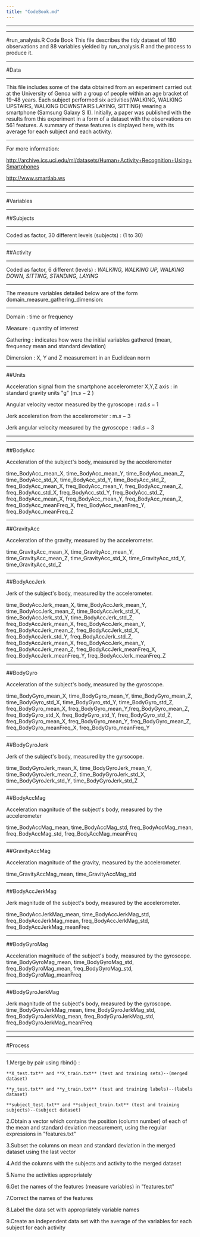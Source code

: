 ```yaml
---
title: "CodeBook.md"
---
```



***
***




#run_analysis.R Code Book
This file describes the tidy dataset of 180 observations and 88 variables yielded by run_analysis.R and the process to produce it.    

***

#Data

***

This file includes some of the data obtained from an experiment carried out at the University of Genoa with a group of people within an age bracket of 19-48 years. Each subject performed six activities(WALKING, WALKING UPSTAIRS, WALKING DOWNSTAIRS  LAYING, SITTING) wearing a smartphone (Samsung Galaxy S II). Initially, a paper was published with the results from this experiment in a form of a dataset with the observations on 561 features. A summary of these features is displayed here, with its  average for each subject and each activity.

***

For more information:
    
http://archive.ics.uci.edu/ml/datasets/Human+Activity+Recognition+Using+Smartphones

http://www.smartlab.ws

***
***




#Variables



***

##Subjects 

***

Coded as factor, 30 different levels (subjects) : (1 to 30)

***

##Activity 

***

Coded as factor, 6 different (levels) : *WALKING, WALKING UP, WALKING DOWN, SITTING, STANDING, LAYING*



***



The measure variables detailed below are of the form domain_measure_gathering_dimension:

***


Domain : time or frequency  

Measure : quantity of interest 

Gathering : indicates how were the initial variables gathered (mean, frequency mean and standard deviation)  

Dimension : X, Y and Z measurement in an Euclidean norm  
  
***


  
##Units
  
  Acceleration signal from the smartphone accelerometer X,Y,Z axis : in standard gravity units "g" (m.$s-2$ )
  
  Angular velocity vector measured by the gyroscope : rad.$s-1$  
  
  Jerk acceleration from the accelerometer : m.$s-3$  
  
  Jerk angular velocity measured by the gyroscope : rad.$s-3$ 
  
  

***
***


##BodyAcc

Acceleration of the subject's body, measured by the accelerometer

time_BodyAcc_mean_X, time_BodyAcc_mean_Y, time_BodyAcc_mean_Z, time_BodyAcc_std_X, time_BodyAcc_std_Y,          time_BodyAcc_std_Z, freq_BodyAcc_mean_X, freq_BodyAcc_mean_Y, freq_BodyAcc_mean_Z, 
freq_BodyAcc_std_X, freq_BodyAcc_std_Y, freq_BodyAcc_std_Z, freq_BodyAcc_mean_X, freq_BodyAcc_mean_Y, freq_BodyAcc_mean_Z, freq_BodyAcc_meanFreq_X, freq_BodyAcc_meanFreq_Y, freq_BodyAcc_meanFreq_Z

***



##GravityAcc

Acceleration of the gravity, measured by the accelerometer.

time_GravityAcc_mean_X, time_GravityAcc_mean_Y, time_GravityAcc_mean_Z, time_GravityAcc_std_X, time_GravityAcc_std_Y, time_GravityAcc_std_Z

***



##BodyAccJerk

Jerk of the subject's body, measured by the accelerometer.

time_BodyAccJerk_mean_X, time_BodyAccJerk_mean_Y, time_BodyAccJerk_mean_Z, time_BodyAccJerk_std_X,      time_BodyAccJerk_std_Y, time_BodyAccJerk_std_Z, freq_BodyAccJerk_mean_X, freq_BodyAccJerk_mean_Y, freq_BodyAccJerk_mean_Z, freq_BodyAccJerk_std_X, freq_BodyAccJerk_std_Y, freq_BodyAccJerk_std_Z, freq_BodyAccJerk_mean_X, freq_BodyAccJerk_mean_Y, freq_BodyAccJerk_mean_Z, freq_BodyAccJerk_meanFreq_X, freq_BodyAccJerk_meanFreq_Y, freq_BodyAccJerk_meanFreq_Z

***

##BodyGyro

Acceleration of the subject's body, measured by the gyroscope.

time_BodyGyro_mean_X, time_BodyGyro_mean_Y, time_BodyGyro_mean_Z, time_BodyGyro_std_X, time_BodyGyro_std_Y, time_BodyGyro_std_Z, freq_BodyGyro_mean_X, freq_BodyGyro_mean_Y,freq_BodyGyro_mean_Z, freq_BodyGyro_std_X, freq_BodyGyro_std_Y, freq_BodyGyro_std_Z, 
freq_BodyGyro_mean_X, freq_BodyGyro_mean_Y, freq_BodyGyro_mean_Z, freq_BodyGyro_meanFreq_X, freq_BodyGyro_meanFreq_Y

***


##BodyGyroJerk

Jerk of the subject's body, measured by the gyrsocope.
 
time_BodyGyroJerk_mean_X, time_BodyGyroJerk_mean_Y, time_BodyGyroJerk_mean_Z, time_BodyGyroJerk_std_X, time_BodyGyroJerk_std_Y, time_BodyGyroJerk_std_Z

***



##BodyAccMag

Acceleration magnitude of the subject's body, measured by the accelerometer

time_BodyAccMag_mean, time_BodyAccMag_std, freq_BodyAccMag_mean, freq_BodyAccMag_std, freq_BodyAccMag_meanFreq

***



##GravityAccMag

Acceleration magnitude of the gravity, measured by the accelerometer.

time_GravityAccMag_mean, time_GravityAccMag_std

***


##BodyAccJerkMag

Jerk magnitude of the subject's body, measured by the accelerometer.

time_BodyAccJerkMag_mean, time_BodyAccJerkMag_std, freq_BodyAccJerkMag_mean, freq_BodyAccJerkMag_std, freq_BodyAccJerkMag_meanFreq

***


##BodyGyroMag

Acceleration magnitude of the subject's body, measured by the gyroscope.
time_BodyGyroMag_mean, time_BodyGyroMag_std, freq_BodyGyroMag_mean, freq_BodyGyroMag_std, freq_BodyGyroMag_meanFreq


***

##BodyGyroJerkMag

Jerk magnitude of the subject's body, measured by the gyroscope.
time_BodyGyroJerkMag_mean, time_BodyGyroJerkMag_std, freq_BodyGyroJerkMag_mean, freq_BodyGyroJerkMag_std, freq_BodyGyroJerkMag_meanFreq

***
***



#Process 

***

1.Merge by pair using rbind() :

    **X_test.txt** and **X_train.txt** (test and training sets)--(merged dataset)

    **y_test.txt** and **y_train.txt** (test and training labels)--(labels dataset)

    **subject_test.txt** and **subject_train.txt** (test and training subjects)--(subject dataset)


2.Obtain a vector which contains the position (column number) of each of the mean and standard deviation measurement, using the regular expressions in "features.txt"


3.Subset the columns on mean and standard deviation in the merged dataset using the last vector 


4.Add the columns with the subjects and activity to the merged dataset


5.Name the activities appropriately


6.Get the names of the features (measure variables) in "features.txt" 


7.Correct the names of the features


8.Label the data set with appropriately variable names


9.Create an independent data set with the average of the variables for each subject for each activity
  




